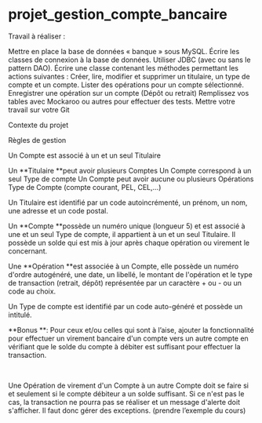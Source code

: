 # projet_gestion_compte_bancaire


Travail à réaliser :

Mettre en place la base de données « banque » sous MySQL.
Écrire les classes de connexion à la base de données.
Utiliser JDBC (avec ou sans le pattern DAO).
Écrire une classe contenant les méthodes permettant les actions suivantes :
Créer, lire, modifier et supprimer un titulaire, un type de compte et un compte.
Lister des opérations pour un compte sélectionné.
Enregistrer une opération sur un compte (Dépôt ou retrait)
Remplissez vos tables avec Mockaroo ou autres pour effectuer des tests.
Mettre votre travail sur votre Git


Contexte du projet

Règles de gestion

Un Compte est associé à un et un seul Titulaire

Un **Titulaire **peut avoir plusieurs Comptes Un Compte correspond à un seul Type de compte Un Compte peut avoir aucune ou plusieurs Opérations Type de Compte (compte courant, PEL, CEL,...)

Un Titulaire est identifié par un code autoincrémenté, un prénom, un nom, une adresse et un code postal.

Un **Compte **possède un numéro unique (longueur 5) et est associé à une et un seul Type de compte, il appartient à un et un seul Titulaire. Il possède un solde qui est mis à jour après chaque opération ou virement le concernant.

Une **Opération **est associée à un Compte, elle possède un numéro d'ordre autogénéré, une date, un libellé, le montant de l'opération et le type de transaction (retrait, dépôt) représentée par un caractère + ou - ou un code au choix.

Un Type de compte est identifié par un code auto-généré et possède un intitulé.

**Bonus **: Pour ceux et/ou celles qui sont à l’aise, ajouter la fonctionnalité pour effectuer un virement bancaire d'un compte vers un autre compte en vérifiant que le solde du compte à débiter est suffisant pour effectuer la transaction.

​

Une Opération de virement d'un Compte à un autre Compte doit se faire si et seulement si le compte débiteur a un solde suffisant. Si ce n'est pas le cas, la transaction ne pourra pas se réaliser et un message d'alerte doit s'afficher. Il faut donc gérer des exceptions. (prendre l’exemple du cours)